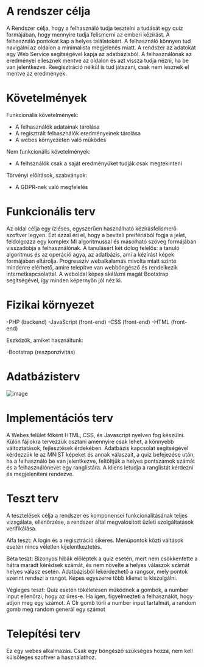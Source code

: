 # A rendszer célja

  A Rendszer célja, hogy a felhasználó tudja tesztelni a tudását egy quiz formájában, hogy mennyire tudja felismerni az emberi kézírást. A felhasználó pontokat kap a helyes találatokért. A felhasználó könnyen tud navigálni az oldalon a minimalista megjelenés miatt. A rendszer az adatokat egy Web Service segítségével kapja az adatbázisból. A felhasználónak az eredményei ellesznek mentve az oldalon és azt vissza tudja nézni, ha be van jelentkezve. Reegisztráció nélkül is tud játszani, csak nem lesznek el mentve az eredmények.

# Követelmények

  Funkcionális követelmények:

  + A felhasználók adatainak tárolása
  + A regisztrált felhasználók eredményeinek tárolása
  + A webes környezeten való müködés

  Nem funkcionális követelmények:
  
  + A felhsználók csak a saját eredményüket tudják csak megtekinteni

  Törvényi előírások, szabványok:
  
  + A GDPR-nek való megfelelés

# Funkcionális terv

Az oldal célja egy ízléses, egyszerűen használható kézírásfelismerő szoftver legyen.
Ezt azzal éri el, hogy a beviteli preifériából fogja a jelet, feldolgozza egy komplex MI algoritmussal
és másolható szöveg formájában visszadobja a felhasználónak.
A tanulásért két dolog felelős: a tanuló algoritmus és az operáció agya, az adatbázis, ami a kézírást 
képek formájában eltárolja.
Progresszív webalkalamás mivolta miatt szinte mindenre elérhető, amire telepítve van webböngésző és rendelkezik internetkapcsolattal.
A weboldal képes skálázni magát Bootstrap segítségével, így minden képernyőn jól néz ki.

# Fizikai környezet

-PHP (backend)
-JavaScript (front-end)
-CSS (front-end)
-HTML (front-end)

Eszközök, amiket használtunk:

-Bootstrap (reszponzivitás)
# Adatbázisterv

![image](https://user-images.githubusercontent.com/113434354/205898315-8654ae5f-10cf-4c5f-81b0-49957bdbdd34.png)

# Implementációs terv

A Webes felület főként HTML, CSS, és Javascript nyelven fog készülni. Külön fájlokra tervezzük osztani amennyire csak lehet, a könnyebb változtatások, fejlesztések érdekében. Adatbázis kapcsolat segítségével kérdezzük le az MNIST képeket és annak válaszait, a quiz befejezése után, ha a felhasználó be van jelentkezve, feltöltjük a helyes pontszámok számát és a felhasználónevet egy ranglistára. A kliens letudja a ranglistát kérdezni és megjeleníteni rendezve.

# Teszt terv
A tesztelések célja a rendszer és komponensei funkcionalitásának teljes vizsgálata, ellenőrzése, a rendszer által megvalósított üzleti szolgáltatások verifikálása.

Alfa teszt:
A login és a regisztráció sikeres. Menüpontok közti váltások esetén nincs véletlen kijelentkeztetés.

Béta teszt:
Bizonyos hibák előléptek a quiz esetén, mert nem csökkentette a hátra maradt kérédsek számát, és nem növelte a helyes válaszok számát helyes válasz esetén.
Adatbázisból lekérdezhető a rangsor, mely pontok szerint rendezi a rangot. Képes egyszerre több klienst is kiszolgálni.

Végleges teszt:
Quiz esetén tökéletesen működnek a gombok, a number input ellenőrzi, hogy az üres-e. Ha igen, figyelmezteti a felhasználót, hogy adjon meg egy számot. A Clr gomb törli a number input tartalmát, a random gomb meg random generál egy számot

# Telepítési terv
Ez egy webes alkalmazás. Csak egy böngésző szükséges hozzá, nem kell külsőleges szoftver a használathoz.
